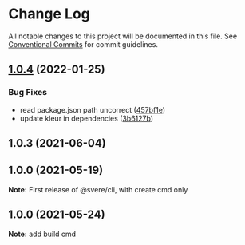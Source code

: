 # Change Log

All notable changes to this project will be documented in this file.
See [Conventional Commits](https://conventionalcommits.org) for commit guidelines.

## [1.0.4](https://github.com/FE-PIRL/svere/compare/@svere/cli@1.0.1...@svere/cli@1.0.4) (2022-01-25)


### Bug Fixes

* read package.json path uncorrect ([457bf1e](https://github.com/FE-PIRL/svere/commit/457bf1eb1506852fec9ecf0d3b3eb199a8c51100))
* update kleur in dependencies ([3b6127b](https://github.com/FE-PIRL/svere/commit/3b6127bec11d4c50426c23333ef0152788f7f307))



## 1.0.3 (2021-06-04)





## 1.0.0 (2021-05-19)

**Note:** First release of @svere/cli, with create cmd only

## 1.0.0 (2021-05-24)

**Note:** add build cmd
